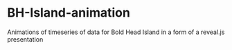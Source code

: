 # BH-Island-animation
Animations of timeseries of data for Bold Head Island in a form of a reveal.js presentation
